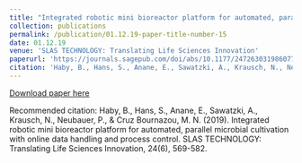 ```yaml
---
title: "Integrated robotic mini bioreactor platform for automated, parallel microbial cultivation with online data handling and process control"
collection: publications
permalink: /publication/01.12.19-paper-title-number-15
date: 01.12.19
venue: 'SLAS TECHNOLOGY: Translating Life Sciences Innovation'
paperurl: 'https://journals.sagepub.com/doi/abs/10.1177/2472630319860775'
citation: 'Haby, B., Hans, S., Anane, E., Sawatzki, A., Krausch, N., Neubauer, P., &amp; Cruz Bournazou, M. N. (2019). Integrated robotic mini bioreactor platform for automated, parallel microbial cultivation with online data handling and process control. SLAS TECHNOLOGY: Translating Life Sciences Innovation, 24(6), 569-582.'
---
```

[Download paper here](https://journals.sagepub.com/doi/abs/10.1177/2472630319860775)

Recommended citation: Haby, B., Hans, S., Anane, E., Sawatzki, A., Krausch, N., Neubauer, P., & Cruz Bournazou, M. N. (2019). Integrated robotic mini bioreactor platform for automated, parallel microbial cultivation with online data handling and process control. SLAS TECHNOLOGY: Translating Life Sciences Innovation, 24(6), 569-582.